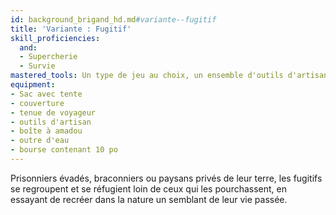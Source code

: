 ```yaml
---
id: background_brigand_hd.md#variante--fugitif
title: 'Variante : Fugitif'
skill_proficiencies:
  and:
  - Supercherie
  - Survie
mastered_tools: Un type de jeu au choix, un ensemble d'outils d'artisan au choix, vestiges de sa vie passée.
equipment:
- Sac avec tente
- couverture
- tenue de voyageur
- outils d'artisan
- boîte à amadou
- outre d'eau
- bourse contenant 10 po
---
```


Prisonniers évadés, braconniers ou paysans privés de leur terre, les fugitifs se regroupent et se réfugient loin de ceux qui les pourchassent, en essayant de recréer dans la nature un semblant de leur vie passée.

